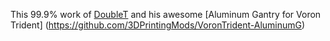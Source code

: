 This 99.9% work of [DoubleT](https://github.com/thiagolocatelli) and his awesome [Aluminum Gantry for Voron Trident] (https://github.com/3DPrintingMods/VoronTrident-AluminumG)
